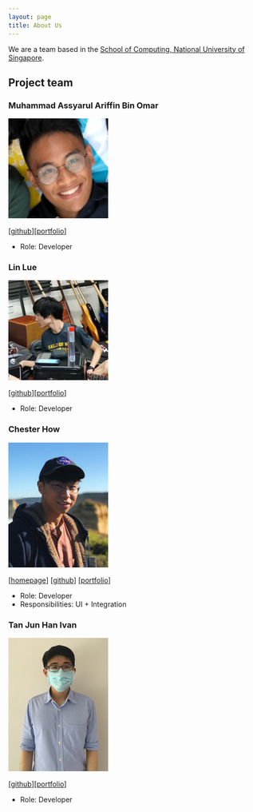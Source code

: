 ```yaml
---
layout: page
title: About Us
---
```


We are a team based in the [School of Computing, National University of Singapore](http://www.comp.nus.edu.sg).

## Project team

### Muhammad Assyarul Ariffin Bin Omar

<img src="images/assyarul.png" width="200px">

[[github](https://github.com/assyarul)][[portfolio](team/assyarul.html)]

* Role: Developer

### Lin Lue

<img src="images/lue97.png" width="200px">

[[github](https://github.com/lue97)][[portfolio](team/lue97.html)]

* Role: Developer

### Chester How

<img src="images/chesterhow.png" width="200px">

[[homepage](https://chester.how)]
[[github](https://github.com/chesterhow)]
[[portfolio](team/chesterhow.html)]

* Role: Developer
* Responsibilities: UI + Integration

### Tan Jun Han Ivan

<img src="images/ivantjh.png" width="200px">

[[github](https://github.com/ivantjh)][[portfolio](team/ivantjh.html)]

* Role: Developer
